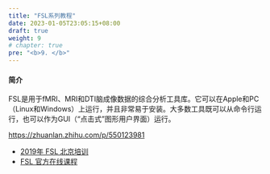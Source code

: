 ```yaml
---
title: "FSL系列教程"
date: 2023-01-05T23:05:15+08:00
draft: true
weight: 9
# chapter: true
pre: "<b>9. </b>"
---
```


#### 简介
FSL是用于fMRI、MRI和DTI脑成像数据的综合分析工具库。它可以在Apple和PC（Linux和Windows）上运行，并且非常易于安装。大多数工具既可以从命令行运行，也可以作为GUI（“点击式”图形用户界面）运行。

https://zhuanlan.zhihu.com/p/550123981

- [2019年 FSL 北京培训](https://fsl.fmrib.ox.ac.uk/fslcourse/2019_Beijing/index.html)
- [FSL 官方在线课程](https://open.win.ox.ac.uk/pages/fslcourse/website/online_materials.html)